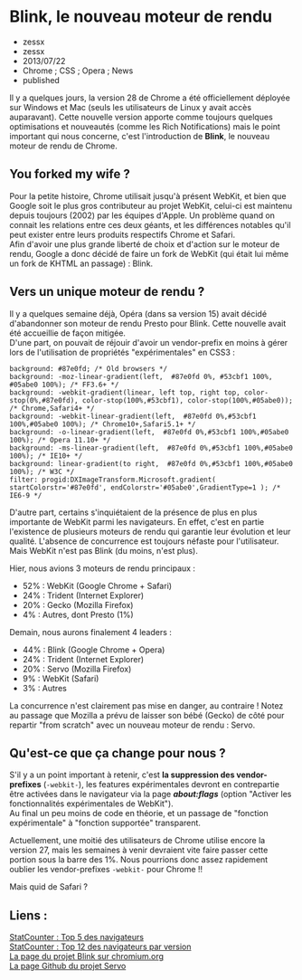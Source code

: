 # Blink, le nouveau moteur de rendu
- zessx
- zessx
- 2013/07/22
- Chrome ; CSS ; Opera ; News
- published

Il y a quelques jours, la version 28 de Chrome a été officiellement déployée sur Windows et Mac (seuls les utilisateurs de Linux y avait accès auparavant). 
Cette nouvelle version apporte comme toujours quelques optimisations et nouveautés (comme les Rich Notifications) mais le point important qui nous concerne, c'est l'introduction de **Blink**, le nouveau moteur de rendu de Chrome.

## You forked my wife ?

Pour la petite histoire, Chrome utilisait jusqu'à présent WebKit, et bien que Google soit le plus gros contributeur au projet WebKit, celui-ci est maintenu depuis toujours (2002) par les équipes d'Apple. Un problème quand on connait les relations entre ces deux géants, et les différences notables qu'il peut exister entre leurs produits respectifs Chrome et Safari.   
Afin d'avoir une plus grande liberté de choix et d'action sur le moteur de rendu, Google a donc décidé de faire un fork de WebKit (qui était lui même un fork de KHTML an passage) : Blink.

## Vers un unique moteur de rendu ?

Il y a quelques semaine déjà, Opéra (dans sa version 15) avait décidé d'abandonner son moteur de rendu Presto pour Blink. Cette nouvelle avait été accueillie de façon mitigée.   
D'une part, on pouvait de réjouir d'avoir un vendor-prefix en moins à gérer lors de l'utilisation de propriétés "expérimentales" en CSS3 :

	background: #87e0fd; /* Old browsers */
	background: -moz-linear-gradient(left,  #87e0fd 0%, #53cbf1 100%, #05abe0 100%); /* FF3.6+ */
	background: -webkit-gradient(linear, left top, right top, color-stop(0%,#87e0fd), color-stop(100%,#53cbf1), color-stop(100%,#05abe0)); /* Chrome,Safari4+ */
	background: -webkit-linear-gradient(left,  #87e0fd 0%,#53cbf1 100%,#05abe0 100%); /* Chrome10+,Safari5.1+ */
	background: -o-linear-gradient(left,  #87e0fd 0%,#53cbf1 100%,#05abe0 100%); /* Opera 11.10+ */
	background: -ms-linear-gradient(left,  #87e0fd 0%,#53cbf1 100%,#05abe0 100%); /* IE10+ */
	background: linear-gradient(to right,  #87e0fd 0%,#53cbf1 100%,#05abe0 100%); /* W3C */
	filter: progid:DXImageTransform.Microsoft.gradient( startColorstr='#87e0fd', endColorstr='#05abe0',GradientType=1 ); /* IE6-9 */

D'autre part, certains s'inquiétaient de la présence de plus en plus importante de WebKit parmi les navigateurs. En effet, c'est en partie l'existence de plusieurs moteurs de rendu qui garantie leur évolution et leur qualité. L'absence de concurrence est toujours néfaste pour l'utilisateur.   
Mais WebKit n'est pas Blink (du moins, n'est plus). 

Hier, nous avions 3 moteurs de rendu principaux :

* 52% : WebKit (Google Chrome + Safari)
* 24% : Trident (Internet Explorer)
* 20% : Gecko (Mozilla Firefox)
* 4% : Autres, dont Presto (1%)

Demain, nous aurons finalement 4 leaders :

* 44% : Blink (Google Chrome + Opera)
* 24% : Trident (Internet Explorer)
* 20% : Servo (Mozilla Firefox)
* 9% : WebKit (Safari)
* 3% : Autres


La concurrence n'est clairement pas mise en danger, au contraire ! Notez au passage que Mozilla a prévu de laisser son bébé (Gecko) de côté pour repartir "from scratch" avec un nouveau moteur de rendu : Servo.

## Qu'est-ce que ça change pour nous ?

S'il y a un point important à retenir, c'est **la suppression des vendor-prefixes** (`-webkit-`), les features expérimentales devront en contrepartie être activées dans le navigateur via la page ***about:flags*** (option "Activer les fonctionnalités expérimentales de WebKit").  
Au final un peu moins de code en théorie, et un passage de "fonction expérimentale" à "fonction supportée" transparent.

Actuellement, une moitié des utilisateurs de Chrome utilise encore la version 27, mais les semaines à venir devraient vite faire passer cette portion sous la barre des 1%. Nous pourrions donc assez rapidement oublier les vendor-prefixes `-webkit-` pour Chrome !!

Mais quid de Safari ?

## Liens :
[StatCounter : Top  5 des navigateurs](http://gs.statcounter.com/#browser-ww-monthly-201307-201307-bar)   
[StatCounter : Top 12 des navigateurs par version](http://gs.statcounter.com/#browser_version-ww-monthly-201307-201307-bar)   
[La page du projet Blink sur chromium.org](http://www.chromium.org/blink)   
[La page Github du projet Servo](https://github.com/mozilla/servo)   